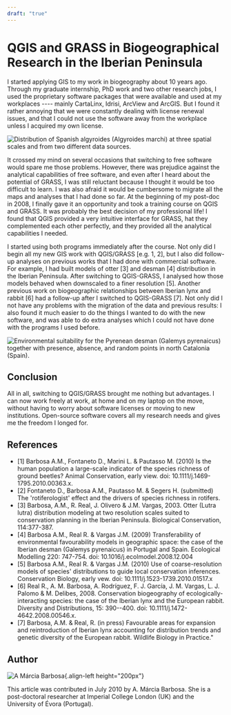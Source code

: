 ```yaml
---
draft: "true"
---
```


# QGIS and GRASS in Biogeographical Research in the Iberian Peninsula

I started applying GIS to my work in biogeography about 10 years ago.
Through my graduate internship, PhD work and two other research jobs, I
used the proprietary software packages that were available and used at
my workplaces \---- mainly CartaLinx, Idrisi, ArcView and ArcGIS. But I
found it rather annoying that we were constantly dealing with license
renewal issues, and that I could not use the software away from the
workplace unless I acquired my own license.

![Distribution of Spanish algyroides (Algyroides marchi) at three
spatial scales and from two different data
sources.](./images/portugal_evora1.png)

It crossed my mind on several occasions that switching to free software
would spare me those problems. However, there was prejudice against the
analytical capabilities of free software, and even after I heard about
the potential of GRASS, I was still reluctant because I thought it would
be too difficult to learn. I was also afraid it would be cumbersome to
migrate all the maps and analyses that I had done so far. At the
beginning of my post-doc in 2008, I finally gave it an opportunity and
took a training course on QGIS and GRASS. It was probably the best
decision of my professional life! I found that QGIS provided a very
intuitive interface for GRASS, hat they complemented each other
perfectly, and they provided all the analytical capabilities I needed.

I started using both programs immediately after the course. Not only did
I begin all my new GIS work with QGIS/GRASS \[e.g. 1, 2\], but I also
did follow-up analyses on previous works that I had done with commercial
software. For example, I had built models of otter \[3\] and desman
\[4\] distribution in the Iberian Peninsula. After switching to
QGIS-GRASS, I analysed how those models behaved when downscaled to a
finer resolution \[5\]. Another previous work on biogeographic
relationships between Iberian lynx and rabbit \[6\] had a follow-up
after I switched to QGIS-GRASS \[7\]. Not only did I not have any
problems with the migration of the data and previous results: I also
found it much easier to do the things I wanted to do with the new
software, and was able to do extra analyses which I could not have done
with the programs I used before.

![Environmental suitability for the Pyrenean desman (Galemys pyrenaicus)
together with presence, absence, and random points in north Catalonia
(Spain).](./images/portugal_evora2.png)

## Conclusion

All in all, switching to QGIS/GRASS brought me nothing but advantages. I
can now work freely at work, at home and on my laptop on the move,
without having to worry about software licenses or moving to new
institutions. Open-source software covers all my research needs and
gives me the freedom I longed for.

## References

-   \[1\] Barbosa A.M., Fontaneto D., Marini L. & Pautasso M. (2010) Is
    the human population a large-scale indicator of the species richness
    of ground beetles? Animal Conservation, early view. doi:
    10.1111/j.1469-1795.2010.00363.x.
-   \[2\] Fontaneto D., Barbosa A.M., Pautasso M. & Segers H.
    (submitted) The \'rotiferologist\' effect and the drivers of species
    richness in rotifers.
-   \[3\] Barbosa, A.M., R. Real, J. Olivero & J.M. Vargas, 2003. Otter
    (Lutra lutra) distribution modeling at two resolution scales suited
    to conservation planning in the Iberian Peninsula. Biological
    Conservation, 114:377-387.
-   \[4\] Barbosa A.M., Real R. & Vargas J.M. (2009) Transferability of
    environmental favourability models in geographic space: the case of
    the Iberian desman (Galemys pyrenaicus) in Portugal and Spain.
    Ecological Modelling 220: 747-754. doi:
    10.1016/j.ecolmodel.2008.12.004
-   \[5\] Barbosa A.M., Real R. & Vargas J.M. (2010) Use of
    coarse-resolution models of species\' distributions to guide local
    conservation inferences. Conservation Biology, early vew. doi:
    10.1111/j.1523-1739.2010.01517.x
-   \[6\] Real R., A. M. Barbosa, A. Rodríguez, F. J. García, J. M.
    Vargas, L. J. Palomo & M. Delibes, 2008. Conservation biogeography
    of ecologically-interacting species: the case of the Iberian lynx
    and the European rabbit. Diversity and Distributions, 15: 390--400.
    doi: 10.1111/j.1472-4642.2008.00546.x.
-   \[7\] Barbosa, A.M. & Real, R. (in press) Favourable areas for
    expansion and reintroduction of Iberian lynx accounting for
    distribution trends and genetic diversity of the European rabbit.
    Wildlife Biology in Practice.\"

## Author

![A Márcia Barbosa](./images/portugal_evoraaut.png){.align-left
height="200px"}

This article was contributed in July 2010 by A. Márcia Barbosa. She is a
post-doctoral researcher at Imperial College London (UK) and the
University of Évora (Portugal).
